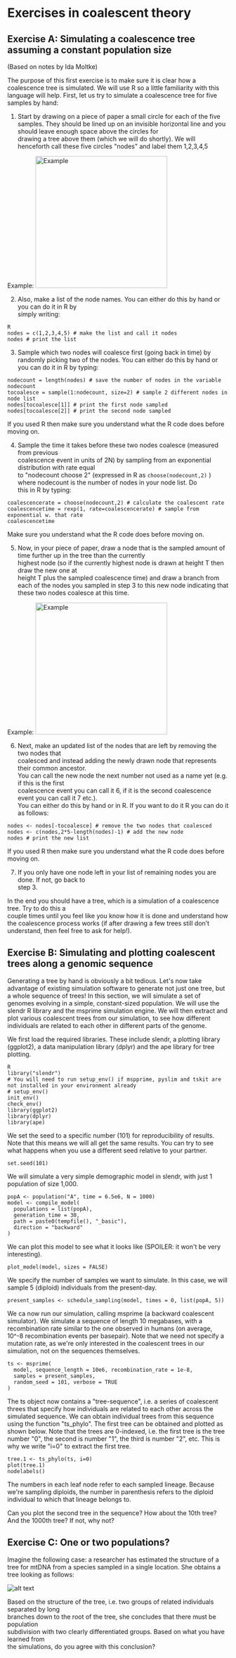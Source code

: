 Exercises in coalescent theory
===============

## Exercise	A:	Simulating	a	coalescence	tree	assuming	a	constant	population	size
(Based on notes by Ida Moltke)

The	purpose	of	this first	exercise	is	to	make	sure	it	is	clear	how	a	coalescence tree	is	simulated. We will use R so a little familiarity with this language will help. First, let	us try to	simulate	a	coalescence tree	for	five samples by	hand:

1. Start	by	drawing	on a piece of paper a	small circle	for	each	of	the	five	samples. They should be lined up on	an	invisible horizontal line	and you should leave enough	space	above the circles for	
drawing	a	tree	above them (which we will do shortly).	We will henceforth call these five circles "nodes" and label them 1,2,3,4,5

Example:
<img src="https://github.com/FerRacimo/CopenhagenTutorial/blob/master/CoalSimul1.jpeg" alt="Example" width="300"/>


2. Also,	make	a	list	of	the	node	names.	You	can	either	do	this	by	hand	or	you	can	do	it	in	R	by	
simply	writing:

```
R
nodes = c(1,2,3,4,5) # make the list and call it nodes
nodes # print the list
```

3. Sample	which	two	nodes	will	coalesce	first	(going	back	in	time)	by	randomly	picking	two	of	the	
nodes.	You	can	either	do	this	by	hand	or	you	can	do	it	in	R	by	typing:

```
nodecount = length(nodes) # save the number of nodes in the variable nodecount
tocoalesce = sample(1:nodecount, size=2) # sample 2 different nodes in node list
nodes[tocoalesce[1]] # print the first node sampled
nodes[tocoalesce[2]] # print the second node sampled
```

If	you	used	R	then	make	sure	you	understand	what	the	R	code	does	before	moving	on.

4. Sample	the	time	it	takes	before	these	two	nodes	coalesce	(measured	from	previous	
coalescence	event in	units	of	2N)	by	sampling	from	an	exponential	distribution	with	rate	equal	
to	"nodecount choose 2" (expressed in R as `choose(nodecount,2)` ) where	nodecount	is	the	number	of	nodes	in	your node	list.	Do	
this	in	R	by	typing:

```
coalescencerate = choose(nodecount,2) # calculate the coalescent rate
coalescencetime = rexp(1, rate=coalescencerate) # sample from exponential w. that rate
coalescencetime
```

Make sure	you	understand	what	the	R	code	does	before	moving	on.

5. Now, in your piece of paper,	draw	a	node	that	is	the	sampled amount	of	time	further	up	in	the	tree	than	the currently	
highest node	(so	if	the	currently	highest	node	is	drawn	at	height	T	then	draw	the	new	one	at	
height	T plus the	sampled	coalescence	time)	and	draw	a	branch	from	each	of	the	nodes	you	
sampled	in	step	3	to	this	new	node	indicating	that	these	two	nodes	coalesce at	this	time.	

Example:
<img src="https://github.com/FerRacimo/CopenhagenTutorial/blob/master/CoalSimul2.jpeg" alt="Example" width="300"/>

6. Next,	make	an	updated	list	of	the	nodes	that	are	left	by	removing	the two	nodes	that	
coalesced	and	instead	adding	the	newly	drawn	node	that represents	their	common	ancestor.	
You	can	call	the	new	node	the	next	number	not	used	as	a	name	yet	(e.g. if	this	is	the	first	
coalescence event you	can	call	it	6, if	it	is	the	second	coalescence	event you	can	call	it	7	etc.).	
You	can	either	do	this	by	hand	or	in	R.	If	you	want	to	do	it	R	you	can	do	it	as	follows:

```
nodes <- nodes[-tocoalesce] # remove the two nodes that coalesced
nodes <- c(nodes,2*5-length(nodes)-1) # add the new node
nodes # print the new list
```

If	you	used	R	then	make	sure	you	understand	what	the	R	code	does	before	moving	on.

7. If	you	only	have	one	node	left	in	your	list	of	remaining	nodes	you	are	done.	If	not,	go	back	to	
step	3.	

In	the	end you	should	have	a	tree,	which	is	a	simulation	of	a	coalescence	tree. Try	to	do	this	a	
couple times	until	you	feel	like	you	know	how	it	is	done	and	understand	how the coalescence process works	(if after	drawing	a	few	trees still	don’t	understand,	then	feel	free	to	ask for	help!).

## Exercise B: Simulating and plotting coalescent trees along a genomic sequence


Generating a tree by hand is obviously a bit tedious.	Let's now take advantage of existing simulation software to generate not just one tree, but a whole sequence of trees! In this section, we will simulate a set of genomes evolving in a simple, constant-sized population. We will use the slendr R library and the msprime simulation engine. We will then extract and plot various coalescent trees from our simulation, to see how different individuals are related to each other in different parts of the genome.

We first load the required libraries. These include slendr, a plotting library (ggplot2), a data manipulation library (dplyr) and the ape library for tree plotting.

```
R
library("slendr")
# You will need to run setup_env() if mspprime, pyslim and tskit are not installed in your environment already
# setup_env()
init_env()
check_env()
library(ggplot2)
library(dplyr)
library(ape)
```

We set the seed to a specific number (101) for reproducibility of results. Note that this means we will all get the same results. You can try to see what happens when you use a different seed relative to your partner.

```
set.seed(101)
```

We will simulate a very simple demographic model in slendr, with just 1 population of size 1,000.

```
popA <- population("A", time = 6.5e6, N = 1000)
model <- compile_model(
  populations = list(popA),
  generation_time = 30,
  path = paste0(tempfile(), "_basic"),
  direction = "backward"
)
```

We can plot this model to see what it looks like (SPOILER: it won't be very interesting).

```
plot_model(model, sizes = FALSE)
```

We specify the number of samples we want to simulate. In this case, we will sample 5 (diploid) individuals from the present-day.

```
present_samples <- schedule_sampling(model, times = 0, list(popA, 5))
```

We ca now run our simulation, calling msprime (a backward coalescent simulator). We simulate a sequence of length 10 megabases, with a recombination rate similar to the one observed in humans (on average, 10^-8 recombination events per basepair). Note that we need not specify a mutation rate, as we're only interested in the coalescent trees in our simulation, not on the sequences themselves.

```
ts <- msprime(
  model, sequence_length = 10e6, recombination_rate = 1e-8,
  samples = present_samples,
  random_seed = 101, verbose = TRUE
)
```

The ts object now contains a "tree-sequence", i.e. a series of coalescent threes that specify how individuals are related to each other across the simulated sequence. We can obtain individual trees from this sequence using the function "ts_phylo". The first tree can be obtained and plotted as shown below.  Note that the trees are 0-indexed, i.e. the first tree is the tree number "0", the second is number "1", the third is number "2", etc. This is why we write "i=0" to extract the first tree.

```
tree.1 <- ts_phylo(ts, i=0)
plot(tree.1)
nodelabels()
```

The numbers in each leaf node refer to each sampled lineage. Because we're sampling diploids, the number in parenthesis refers to the diploid individual to which that lineage belongs to.

Can you plot the second tree in the sequence? How about the 10th tree? And the 1000th tree? If not, why not?


## Exercise C: One or two populations? 

Imagine	the	following	case:	a	researcher	has	estimated	the	structure	of	a	tree	for	
mtDNA	from	a	species	sampled	in	a	single	location.	She	obtains	a	tree	looking	as	follows:

![alt text](https://github.com/FerRacimo/CopenhagenTutorial/blob/master/Tree0.png)

Based	on	the	structure	of	the	tree,	i.e.	two	groups	of	related	individuals	separated	by	long	
branches	down	to the	root	of	the	tree,	she	concludes	that	there	must	be population	
subdivision	with	two	clearly	differentiated	groups.	 Based	on	what	you	have	learned	from	
the	simulations,	do	you	agree	with	this	conclusion?
